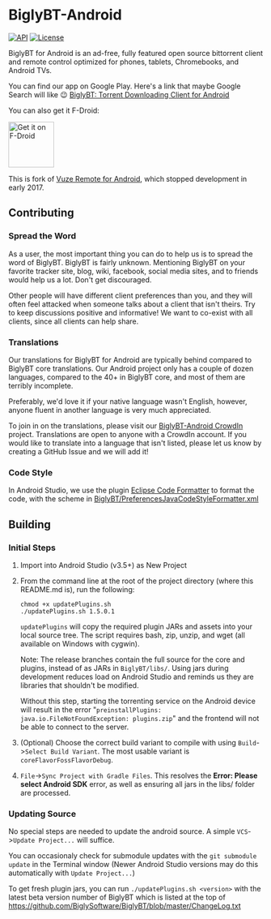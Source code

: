 # BiglyBT-Android

[![API](https://img.shields.io/badge/API-15%2B-blue.svg?style=flat)](https://android-arsenal.com/api?level=15)
[![License](https://img.shields.io/badge/license-GPL2+-blue.svg)](NOTICE)

BiglyBT for Android is an ad-free, fully featured open source bittorrent client and remote control optimized for phones, tablets, Chromebooks, and Android TVs.

You can find our app on Google Play.  Here's a link that maybe Google Search will like :wink: [BiglyBT: Torrent Downloading Client for Android](https://play.google.com/store/apps/details?id=com.biglybt.android.client) 

You can also get it F-Droid:

<a href="https://f-droid.org/packages/com.biglybt.android.client/" target="_blank">
<img src="https://f-droid.org/badge/get-it-on.png" alt="Get it on F-Droid" height="90"/></a>

This is fork of [Vuze Remote for Android](https://svn.vuze.com/public/android/remote/trunk/VuzeRemoteProject/), which stopped development in early 2017.


## Contributing

### Spread the Word

As a user, the most important thing you can do to help us is to spread the word of BiglyBT. BiglyBT is fairly unknown. Mentioning BiglyBT on your favorite tracker site, blog, wiki, facebook, social media sites, and to friends would help us a lot. Don't get discouraged.  

Other people will have different client preferences than you, and they will often feel attacked when someone talks about a client that isn't theirs.  Try to keep discussions positive and informative!  We want to co-exist with all clients, since all clients can help share.

### Translations

Our translations for BiglyBT for Android are typically behind compared to BiglyBT core translations.  Our Android project only has a couple of dozen languages, compared to the 40+ in BiglyBT core, and most of them are terribly incomplete.

Preferably, we'd love it if your native language wasn't English, however, anyone fluent in another language is very much appreciated.

To join in on the translations, please visit our [BiglyBT-Android CrowdIn](https://crowdin.com/project/biglybt-android) project.  Translations are open to anyone with a CrowdIn account.  If you would like to translate into a language that isn't listed, please let us know by creating a GitHub Issue and we will add it!

### Code Style

In Android Studio, we use the plugin [Eclipse Code Formatter](https://plugins.jetbrains.com/plugin/6546-eclipse-code-formatter) to format the code, with the scheme in [BiglyBT/PreferencesJavaCodeStyleFormatter.xml](BiglyBT/PreferencesJavaCodeStyleFormatter.xml)


## Building

### Initial Steps

1. Import into Android Studio (v3.5+) as New Project

1. From the command line at the root of the project directory (where this README.md is), run the following:

    ```
    chmod +x updatePlugins.sh
    ./updatePlugins.sh 1.5.0.1
    ```

    `updatePlugins` will copy the required plugin JARs and assets into your local source tree.
    The script requires bash, zip, unzip, and wget (all available on Windows with cygwin).
    
    Note: The release branches contain the full source for the core and plugins, instead of as JARs in `BiglyBT/libs/`.
    Using jars during development reduces load on Android Studio and reminds us they are libraries that shouldn't be modified.
    
    Without this step, starting the torrenting service on the Android device will result in the error "`preinstallPlugins: java.io.FileNotFoundException: plugins.zip`" and the frontend will not be able to connect to the server.

1. (Optional) Choose the correct build variant to compile with using `Build`->`Select Build Variant`.  The most usable variant is `coreFlavorFossFlavorDebug`.

1. `File`->`Sync Project with Gradle Files`. This resolves the **Error: Please select Android SDK** error, as well as ensuring all jars in the libs/ folder are processed.

### Updating Source

No special steps are needed to update the android source.  A simple `VCS`->`Update Project...` will suffice.

You can occasionaly check for submodule updates with the `git submodule update` in the Terminal window (Newer Android Studio versions may do this automatically with `Update Project...`)

To get fresh plugin jars, you can run `./updatePlugins.sh <version>` with the latest beta version number of BiglyBT which is listed at the top of https://github.com/BiglySoftware/BiglyBT/blob/master/ChangeLog.txt


